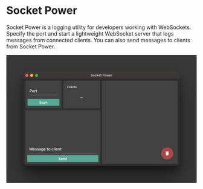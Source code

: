 # Socket Power

Socket Power is a logging utility for developers working with WebSockets. Specify the port and start a lightweight WebSocket server that logs messages from connected clients. You can also send messages to clients from Socket Power.

![Socket Power](socket-power.png)
